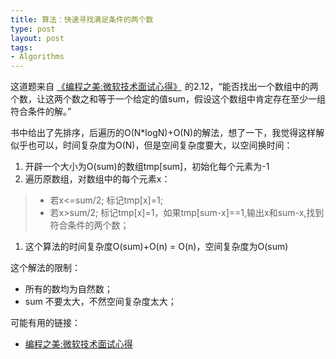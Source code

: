 ```yaml
--- 
title: 算法：快速寻找满足条件的两个数
type: post
layout: post
tags: 
- Algorithms
---
```


这道题来自 <a href="http://www.amazon.cn/gp/product/B0016K8XGQ/ref=as_li_tf_tl?ie=UTF8&camp=536&creative=3200&creativeASIN=B0016K8XGQ&linkCode=as2&tag=ownlinux-23">《编程之美:微软技术面试心得》</a><img src="http://ir-cn.amazon-adsystem.com/e/ir?t=ownlinux-23&l=as2&o=28&a=B0016K8XGQ" width="1" height="1" border="0" alt="" style="border:none !important; margin:0px !important;" />
 的2.12，“能否找出一个数组中的两个数，让这两个数之和等于一个给定的值sum，假设这个数组中肯定存在至少一组符合条件的解。”

书中给出了先排序，后遍历的O(N*logN)+O(N)的解法，想了一下，我觉得这样解似乎也可以，时间复杂度为O(N)，但是空间复杂度要大，以空间换时间：

 1. 开辟一个大小为O(sum)的数组tmp[sum]，初始化每个元素为-1
 1. 遍历原数组，对数组中的每个元素x：
> +  若x<=sum/2; 标记tmp[x]=1;
> +  若x>sum/2; 标记tmp[x]=1，如果tmp[sum-x]==1,输出x和sum-x,找到符合条件的两个数；
 
 1. 这个算法的时间复杂度O(sum)+O(n) = O(n)，空间复杂度为O(sum)

这个解法的限制：

+ 所有的数均为自然数；
+ sum 不要太大，不然空间复杂度太大；


可能有用的链接：

- <a href="http://www.amazon.cn/gp/product/B0016K8XGQ/ref=as_li_tf_tl?ie=UTF8&camp=536&creative=3200&creativeASIN=B0016K8XGQ&linkCode=as2&tag=ownlinux-23">编程之美:微软技术面试心得</a><img src="http://ir-cn.amazon-adsystem.com/e/ir?t=ownlinux-23&l=as2&o=28&a=B0016K8XGQ" width="1" height="1" border="0" alt="" style="border:none !important; margin:0px !important;" />



